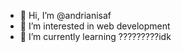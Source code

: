 - 👋 Hi, I’m @andrianisaf
- 👀 I’m interested in web development 
- 🌱 I’m currently learning ?????????idk


<!---
andrianisaf/andrianisaf is a ✨ special ✨ repository because its `README.md` (this file) appears on your GitHub profile.
You can click the Preview link to take a look at your changes.
--->
